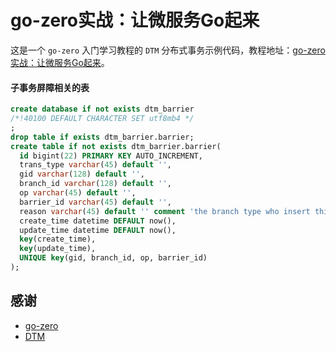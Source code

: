 # go-zero实战：让微服务Go起来
这是一个 `go-zero` 入门学习教程的 `DTM` 分布式事务示例代码，教程地址：[go-zero实战：让微服务Go起来](https://juejin.cn/post/7036011047391592485)。

#### 子事务屏障相关的表
```sql
create database if not exists dtm_barrier
/*!40100 DEFAULT CHARACTER SET utf8mb4 */
;
drop table if exists dtm_barrier.barrier;
create table if not exists dtm_barrier.barrier(
  id bigint(22) PRIMARY KEY AUTO_INCREMENT,
  trans_type varchar(45) default '',
  gid varchar(128) default '',
  branch_id varchar(128) default '',
  op varchar(45) default '',
  barrier_id varchar(45) default '',
  reason varchar(45) default '' comment 'the branch type who insert this record',
  create_time datetime DEFAULT now(),
  update_time datetime DEFAULT now(),
  key(create_time),
  key(update_time),
  UNIQUE key(gid, branch_id, op, barrier_id)
);
```

## 感谢

- [go-zero](https://github.com/zeromicro/go-zero)
- [DTM](https://github.com/dtm-labs/dtm)
